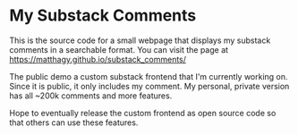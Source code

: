 # My Substack Comments

This is the source code for a small webpage that displays my substack comments in a searchable format.
You can visit the page at https://matthagy.github.io/substack_comments/

The public demo a custom substack frontend that I'm currently working on.
Since it is public, it only includes my comment.
My personal, private version has all ~200k comments and more features.

Hope to eventually release the custom frontend as open source code so that others can use these features.
